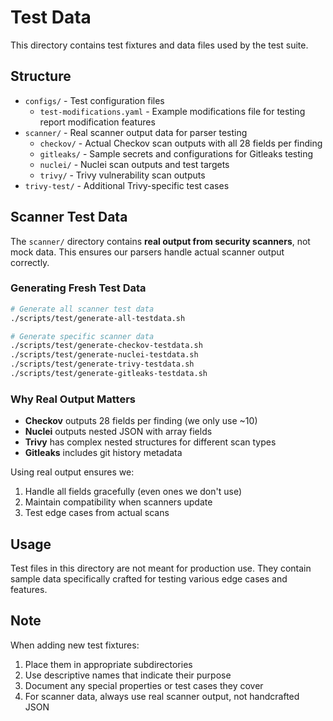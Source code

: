 # Test Data

This directory contains test fixtures and data files used by the test suite.

## Structure

- `configs/` - Test configuration files
  - `test-modifications.yaml` - Example modifications file for testing report modification features
- `scanner/` - Real scanner output data for parser testing
  - `checkov/` - Actual Checkov scan outputs with all 28 fields per finding
  - `gitleaks/` - Sample secrets and configurations for Gitleaks testing
  - `nuclei/` - Nuclei scan outputs and test targets
  - `trivy/` - Trivy vulnerability scan outputs
- `trivy-test/` - Additional Trivy-specific test cases

## Scanner Test Data

The `scanner/` directory contains **real output from security scanners**, not mock data. This ensures our parsers handle actual scanner output correctly.

### Generating Fresh Test Data

```bash
# Generate all scanner test data
./scripts/test/generate-all-testdata.sh

# Generate specific scanner data
./scripts/test/generate-checkov-testdata.sh
./scripts/test/generate-nuclei-testdata.sh
./scripts/test/generate-trivy-testdata.sh
./scripts/test/generate-gitleaks-testdata.sh
```

### Why Real Output Matters

- **Checkov** outputs 28 fields per finding (we only use ~10)
- **Nuclei** outputs nested JSON with array fields
- **Trivy** has complex nested structures for different scan types
- **Gitleaks** includes git history metadata

Using real output ensures we:
1. Handle all fields gracefully (even ones we don't use)
2. Maintain compatibility when scanners update
3. Test edge cases from actual scans

## Usage

Test files in this directory are not meant for production use. They contain sample data
specifically crafted for testing various edge cases and features.

## Note

When adding new test fixtures:
1. Place them in appropriate subdirectories
2. Use descriptive names that indicate their purpose
3. Document any special properties or test cases they cover
4. For scanner data, always use real scanner output, not handcrafted JSON